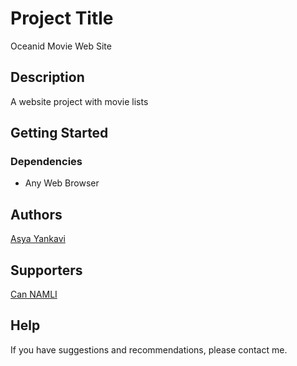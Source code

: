 # Project Title

Oceanid Movie Web Site

## Description

A website project with movie lists

## Getting Started

### Dependencies

* Any Web Browser

## Authors

[Asya Yankavi](https://www.linkedin.com/in/asyayankavi)

## Supporters

[Can NAMLI](https://www.linkedin.com/in/muhammet-can-namli/)

## Help
If you have suggestions and recommendations, please contact me.
